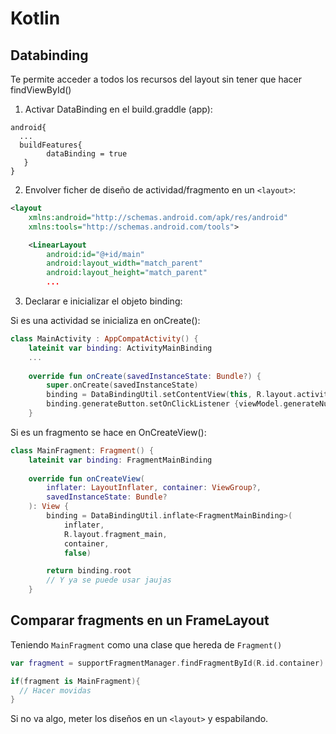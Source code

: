# Kotlin

## Databinding
Te permite acceder a todos los recursos del layout sin tener que hacer findViewById()

1. Activar DataBinding en el build.graddle (app):
```
android{
  ...
  buildFeatures{
        dataBinding = true
   }
}
```

2. Envolver ficher de diseño de actividad/fragmento en un `<layout>`:

```xml
<layout
    xmlns:android="http://schemas.android.com/apk/res/android"
    xmlns:tools="http://schemas.android.com/tools">

    <LinearLayout
        android:id="@+id/main"
        android:layout_width="match_parent"
        android:layout_height="match_parent"
        ...
```

3. Declarar e inicializar el objeto binding:

Si es una actividad se inicializa en onCreate():

```kotlin
class MainActivity : AppCompatActivity() {
    lateinit var binding: ActivityMainBinding
    ...
    
    override fun onCreate(savedInstanceState: Bundle?) {
        super.onCreate(savedInstanceState)
        binding = DataBindingUtil.setContentView(this, R.layout.activity_main)
        binding.generateButton.setOnClickListener {viewModel.generateNumber()}
    }
```

Si es un fragmento se hace en OnCreateView():

```kotlin
class MainFragment: Fragment() {
    lateinit var binding: FragmentMainBinding
    
    override fun onCreateView(
        inflater: LayoutInflater, container: ViewGroup?,
        savedInstanceState: Bundle?
    ): View {
        binding = DataBindingUtil.inflate<FragmentMainBinding>(
            inflater,
            R.layout.fragment_main,
            container,
            false)

        return binding.root
        // Y ya se puede usar jaujas
    }
```

## Comparar fragments en un FrameLayout

Teniendo `MainFragment` como una clase que hereda de `Fragment()`

```kotlin
var fragment = supportFragmentManager.findFragmentById(R.id.container) // Id del frame que aloja al fragmen

if(fragment is MainFragment){
  // Hacer movidas
}
```
Si no va algo, meter los diseños en un `<layout>` y espabilando.
